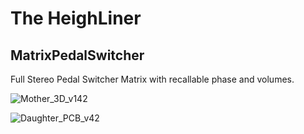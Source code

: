 # The HeighLiner
## MatrixPedalSwitcher
Full Stereo Pedal Switcher Matrix with recallable phase and volumes. 

![Mother_3D_v142](https://user-images.githubusercontent.com/87340915/200351416-46ea5be7-2c23-44e3-af4f-a50014fb4ffa.png)


![Daughter_PCB_v42](https://user-images.githubusercontent.com/87340915/200351523-02efdcb0-5b53-4c4e-b5c6-9bc20f7aa6fb.png)


